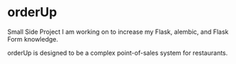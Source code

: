 # orderUp

Small Side Project I am working on to increase my Flask, alembic, and Flask Form knowledge.

orderUp is designed to be a complex point-of-sales system for restaurants.
